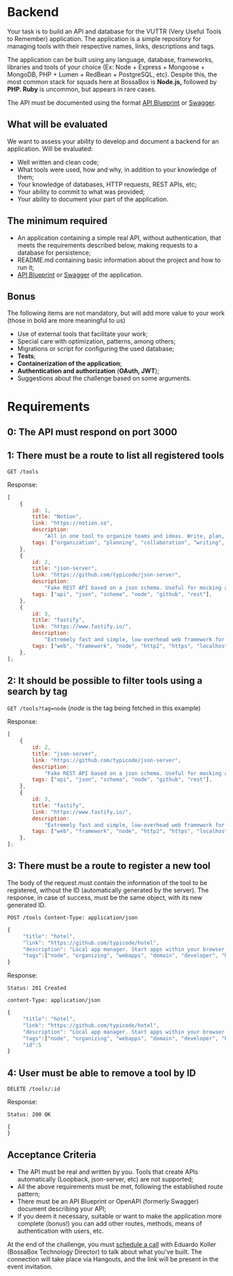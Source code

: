 # Backend

Your task is to build an API and database for the VUTTR (Very Useful Tools to Remember) application. The application is a simple repository for managing tools with their respective names, links, descriptions and tags.

The application can be built using any language, database, frameworks, libraries and tools of your choice (Ex: Node + Express + Mongoose + MongoDB, PHP + Lumen + RedBean + PostgreSQL, etc). Despite this, the most common stack for squads here at BossaBox is **Node.js,** followed by **PHP. Ruby** is uncommon, but appears in rare cases.

The API must be documented using the format [API Blueprint](https://apiblueprint.org/) or [Swagger](https://swagger.io/docs/specification/basic-structure/).

## What will be evaluated

We want to assess your ability to develop and document a backend for an application. Will be evaluated:

-   Well written and clean code;
-   What tools were used, how and why, in addition to your knowledge of them;
-   Your knowledge of databases, HTTP requests, REST APIs, etc;
-   Your ability to commit to what was provided;
-   Your ability to document your part of the application.

## The minimum required

-   An application containing a simple real API, without authentication, that meets the requirements described below, making requests to a database for persistence;
-   README.md containing basic information about the project and how to run it;
-   [API Blueprint](https://apiblueprint.org/) or [Swagger](https://swagger.io/docs/specification/basic-structure/) of the application.

## Bonus

The following items are not mandatory, but will add more value to your work (those in bold are more meaningful to us)

-   Use of external tools that facilitate your work;
-   Special care with optimization, patterns, among others;
-   Migrations or script for configuring the used database;
-   **Tests**;
-   **Containerization of the application**;
-   **Authentication and authorization** (**OAuth, JWT**);
-   Suggestions about the challenge based on some arguments.

# Requirements

## 0: The API must respond on port 3000

## 1: There must be a route to list all registered tools

`GET /tools`

Response:

```jsx
[
	{
		id: 1,
		title: "Notion",
		link: "https://notion.so",
		description:
			"All in one tool to organize teams and ideas. Write, plan, collaborate, and get organized. ",
		tags: ["organization", "planning", "collaboration", "writing", "calendar"],
	},
	{
		id: 2,
		title: "json-server",
		link: "https://github.com/typicode/json-server",
		description:
			"Fake REST API based on a json schema. Useful for mocking and creating APIs for front-end devs to consume in coding challenges.",
		tags: ["api", "json", "schema", "node", "github", "rest"],
	},
	{
		id: 3,
		title: "fastify",
		link: "https://www.fastify.io/",
		description:
			"Extremely fast and simple, low-overhead web framework for NodeJS. Supports HTTP2.",
		tags: ["web", "framework", "node", "http2", "https", "localhost"],
	},
];
```

## 2: It should be possible to filter tools using a search by tag

`GET /tools?tag=node` (_node_ is the tag being fetched in this example)

Response:

```jsx
[
	{
		id: 2,
		title: "json-server",
		link: "https://github.com/typicode/json-server",
		description:
			"Fake REST API based on a json schema. Useful for mocking and creating APIs for front-end devs to consume in coding challenges.",
		tags: ["api", "json", "schema", "node", "github", "rest"],
	},
	{
		id: 3,
		title: "fastify",
		link: "https://www.fastify.io/",
		description:
			"Extremely fast and simple, low-overhead web framework for NodeJS. Supports HTTP2.",
		tags: ["web", "framework", "node", "http2", "https", "localhost"],
	},
];
```

## 3: There must be a route to register a new tool

The body of the request must contain the information of the tool to be registered, without the ID (automatically generated by the server). The response, in case of success, must be the same object, with its new generated ID.

`POST /tools
Content-Type: application/json`

```jsx
{
     "title": "hotel",
     "link": "https://github.com/typicode/hotel",
     "description": "Local app manager. Start apps within your browser, developer tool with local .localhost domain and https out of the box.",
     "tags":["node", "organizing", "webapps", "domain", "developer", "https", "proxy"]
}
```

Response:

`Status: 201 Created`

`content-Type: application/json`

```jsx
{
     "title": "hotel",
     "link": "https://github.com/typicode/hotel",
     "description": "Local app manager. Start apps within your browser, developer tool with local .localhost domain and https out of the box.",
     "tags":["node", "organizing", "webapps", "domain", "developer", "https", "proxy"],
     "id":5
}
```

## 4: User must be able to remove a tool by ID

`DELETE /tools/:id`

Response:

`Status: 200 OK`

```jsx
{
}
```

## Acceptance Criteria

-   The API must be real and written by you. Tools that create APIs automatically (Loopback, json-server, etc) are not supported;
-   All the above requirements must be met, following the established route pattern;
-   There must be an API Blueprint or OpenAPI (formerly Swagger) document describing your API;
-   If you deem it necessary, suitable or want to make the application more complete (bonus!) you can add other routes, methods, means of authentication with users, etc.

At the end of the challenge, you must [schedule a call](https://calendly.com/eduardokoller/challenge-review/) with Eduardo Koller (BossaBox Technology Director) to talk about what you've built. The connection will take place via Hangouts, and the link will be present in the event invitation.
